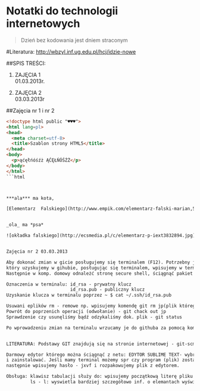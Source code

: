 # Notatki do technologii internetowych

>Dzień bez kodowania jest dniem straconym

#Literatura:
http://wbzyl.inf.ug.edu.pl/hcj/idzie-nowe

##SPIS TREŚCI:

1. ZAJĘCIA 1   
    01.03.2013r.

2. ZAJĘCIA 2    
    03.03.2013r





##Zajęcia nr 1 i nr 2

```html
<!doctype html public "♥♥♥">
<html lang=pl>
<head>
  <meta charset=utf-8>
  <title>Szablon strony HTML5</title>
</head>
<body>
  <p>ąćęłńóśźż ĄĆĘŁŃÓŚŹŻ</p>
</body>
</html>
```html



***ala*** ma kota,

[Elementarz  Falskiego](http://www.empik.com/elementarz-falski-marian,58100,ksiazka-p)


_ola_ ma *psa*

![okładka falskiego](http://ecsmedia.pl/c/elementarz-p-iext3832894.jpg)


Zajęcia nr 2 03.03.2013

Aby dokonać zmian w gicie posługujemy się terminalem (F12). Potrzebny jest klucz, 
który uzyskujemy w gihubie, posługując się terminalem, wpisujemy w terminal odpowiednie hasła. 
Następnie w komp. domowy odnależć stronę secure shell, ściągnąć pakiet i  wygenerować klucz. 

Oznaczenia w terminalu: id_rsa - prywatny klucz
                        id_rsa.pub - publiczny klucz
Uzyskanie klucza w terminalu poprzez ~ $ cat ~/.ssh/id_rsa.pub

Usuwani eplików rm - remowe np. wpisujemy komendę git rm jp(plik którego nazwe chcemy zmienić) zajecia1.md(nowa nazwa).
Powrót do poprzenich operacji (odwołanie) - git chack out jp
Sprawdzenie czy usunęliśmy bądź odzykaliśmy dok. plik - git status

Po wprowadzeniu zmian na terminalu wrzucamy je do githuba za pomocą komendy-git push


LITERATURA: Podstawy GIT znajdują się na stronie internetowej - git-scm.com

Darmowy edytor którego można ściągnąć z netu: EDYTOR SUBLIME TEXT- wybrać odpowiedni system do obsługi programu
i zainstalować. Jeśli mamy terminal możemy spr czy program (plik) został pobrany wpisujemy: ls cd Pobrane/ /Pobrane$ ls. 
następnie wpisujemy hasło - jxvf i rozpakowujemy plik z edytorem.

Obsługa: klawisz tabulacji służy do: wpisujemy początkową literę pliku wciskamy tab i nazwa sama się rowinie.
         ls - l: wyswietla bardziej szczegółowo inf. o elemantach wyświetlanych w terminalu.
         






